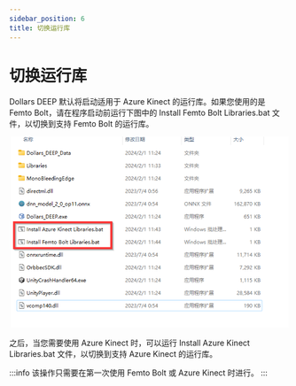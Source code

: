 ```yaml
---
sidebar_position: 6
title: 切换运行库
---
```


# 切换运行库

Dollars DEEP 默认将启动适用于 Azure Kinect 的运行库。如果您使用的是 Femto Bolt，请在程序启动前运行下图中的 Install Femto Bolt Libraries.bat 文件，以切换到支持 Femto Bolt 的运行库。

![](../img/2024_02_01_13_57_31-E__.png#center)

之后，当您需要使用 Azure Kinect 时，可以运行 Install Azure Kinect Libraries.bat 文件，以切换到支持 Azure Kinect 的运行库。

:::info
该操作只需要在第一次使用 Femto Bolt 或 Azure Kinect 时进行。
:::
